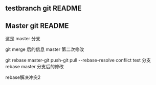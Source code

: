 ## testbranch git README
## Master git README
这是 master 分支

git merge 后的信息
master 第二次修改

git rebase master-git push-git pull --rebase-resolve conflict
test 分支 rebase master 分支后的修改


rebase解决冲突2
